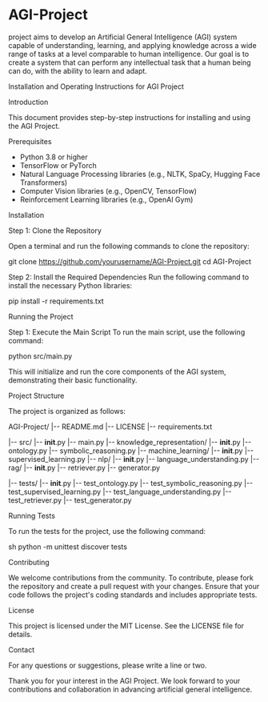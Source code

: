 # AGI-Project

project aims to develop an Artificial General Intelligence (AGI) system capable of understanding, learning, and applying knowledge across a wide range of tasks at a level comparable to human intelligence. Our goal is to create a system that can perform any intellectual task that a human being can do, with the ability to learn and adapt.

Installation and Operating Instructions for AGI Project

Introduction

This document provides step-by-step instructions for installing and using the AGI Project.

Prerequisites
- Python 3.8 or higher
- TensorFlow or PyTorch
- Natural Language Processing libraries (e.g., NLTK, SpaCy, Hugging Face Transformers)
- Computer Vision libraries (e.g., OpenCV, TensorFlow)
- Reinforcement Learning libraries (e.g., OpenAI Gym)

Installation

Step 1: Clone the Repository

Open a terminal and run the following commands to clone the repository:

git clone https://github.com/yourusername/AGI-Project.git
cd AGI-Project

Step 2: Install the Required Dependencies
Run the following command to install the necessary Python libraries:

pip install -r requirements.txt

Running the Project

Step 1: Execute the Main Script
To run the main script, use the following command:

python src/main.py

This will initialize and run the core components of the AGI system, demonstrating their basic functionality.

Project Structure

The project is organized as follows:

AGI-Project/
|-- README.md
|-- LICENSE
|-- requirements.txt

|-- src/
    |-- __init__.py
    |-- main.py
    |-- knowledge_representation/
        |-- __init__.py
        |-- ontology.py
        |-- symbolic_reasoning.py
    |-- machine_learning/
        |-- __init__.py
        |-- supervised_learning.py
    |-- nlp/
        |-- __init__.py
        |-- language_understanding.py
    |-- rag/
        |-- __init__.py
        |-- retriever.py
        |-- generator.py

|-- tests/
    |-- __init__.py
    |-- test_ontology.py
    |-- test_symbolic_reasoning.py
    |-- test_supervised_learning.py
    |-- test_language_understanding.py
    |-- test_retriever.py
    |-- test_generator.py


Running Tests

To run the tests for the project, use the following command:

sh
python -m unittest discover tests

Contributing

We welcome contributions from the community. To contribute, please fork the repository and create a pull request with your changes. Ensure that your code follows the project's coding standards and includes appropriate tests.

License

This project is licensed under the MIT License. See the LICENSE file for details.

Contact

For any questions or suggestions, please write a line or two.

Thank you for your interest in the AGI Project. We look forward to your contributions and collaboration in advancing artificial general intelligence.
